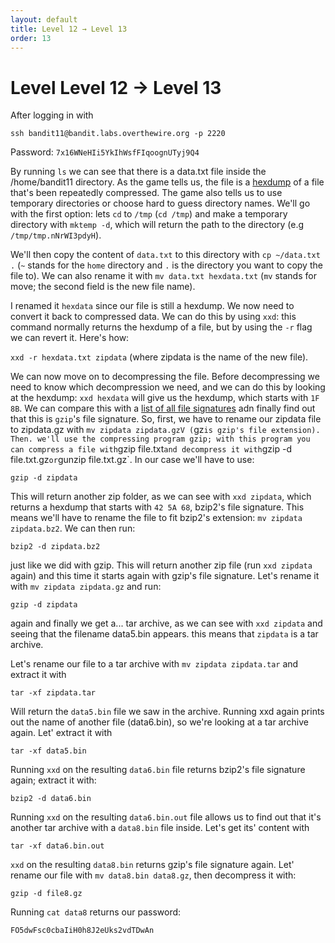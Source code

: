 ```yaml
---
layout: default
title: Level 12 → Level 13
order: 13
---
```


# Level Level 12 → Level 13
After logging in with 

`ssh bandit11@bandit.labs.overthewire.org -p 2220`

Password: `7x16WNeHIi5YkIhWsfFIqoognUTyj9Q4`

By running `ls` we can see that there is a data.txt file inside the /home/bandit11 directory. As the game tells us, the file is a [hexdump](https://en.wikipedia.org/wiki/Hex_dump) of a file that's been repeatedly compressed. The game also tells us to use temporary directories or choose hard to guess directory names. We'll go with the first option: lets `cd` to `/tmp` (`cd /tmp`) and make a temporary directory with `mktemp -d`, which will return the path to the directory (e.g `/tmp/tmp.nNrWI3pdyH`). 

We'll then copy the content of `data.txt` to this directory with `cp ~/data.txt .` (`~` stands for the `home` directory and `.` is the directory you want to copy the file to). We can also rename it with `mv data.txt hexdata.txt` (`mv` stands for move; the second field is the new file name). 

I renamed it `hexdata` since our file is still a hexdump. We now need to convert it back to compressed data. We can do this by using `xxd`: this command normally returns the hexdump of a file, but by using the `-r` flag we can revert it. Here's how:

`xxd -r hexdata.txt zipdata` (where zipdata is the name of the new file).

We can now move on to decompressing the file. Before decompressing we need to know which decompression we need, and we can do this by looking at the hexdump: `xxd hexdata` will give us the hexdump, which starts with `1F 8B`. We can compare this with a [list of all file signatures](https://en.wikipedia.org/wiki/List_of_file_signatures) adn finally find out that this is `gzip`'s file signature. So, first, we have to rename our zipdata file to zipdata.gz with `mv zipdata zipdata.gzV (`gz` is gzip's file extension). Then. we'll use the compressing program gzip; with this program you can compress a file with `gzip file.txt` and decompress it with `gzip -d file.txt.gz` or `gunzip file.txt.gz`. In our case we'll have to use:

`gzip -d zipdata`

This will return another zip folder, as we can see with `xxd zipdata`, which returns a hexdump that starts with `42 5A 68`, bzip2's file signature. This means we'll have to rename the file to fit bzip2's extension: `mv zipdata zipdata.bz2`. We can then run:

`bzip2 -d zipdata.bz2`

just like we did with gzip. This will return another zip file (run `xxd zipdata` again) and this time it starts again with gzip's file signature. Let's rename it with `mv zipdata zipdata.gz` and run:

`gzip -d zipdata`

again and finally we get a... tar archive, as we can see with `xxd zipdata` and seeing that the filename data5.bin appears. this means that `zipdata` is a tar archive. 

Let's rename our file to a tar archive with `mv zipdata zipdata.tar` and extract it with 

`tar -xf zipdata.tar`

Will return the `data5.bin` file we saw in the archive. Running xxd again prints out the name of another file (data6.bin), so we're looking at a tar archive again.  Let' extract it with

`tar -xf data5.bin`

Running `xxd` on the resulting `data6.bin` file returns bzip2's file signature again; extract it with:

`bzip2 -d data6.bin`

Running `xxd` on the resulting `data6.bin.out` file allows us to find out that it's another tar archive with a `data8.bin` file inside. Let's get its' content with 

`tar -xf data6.bin.out`

`xxd` on the resulting `data8.bin` returns gzip's file signature again. Let' rename our file with `mv data8.bin data8.gz`, then decompress it with:

`gzip -d file8.gz`

Running `cat data8` returns our password:

`FO5dwFsc0cbaIiH0h8J2eUks2vdTDwAn`



